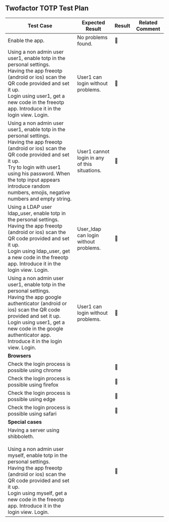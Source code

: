 ## Twofactor TOTP Test Plan



| Test Case                                | Expected Result                          | Result         | Related Comment |
| ---------------------------------------- | ---------------------------------------- | -------------- | --------------- |
| Enable the app.                          | No problems found.                       | :construction: |                 |
| Using a non admin user user1, enable totp in the personal settings.<br />Having the app freeotp (android or ios) scan the QR code provided and set it up.<br />Login using user1, get a new code in the freeotp app. Introduce it in the login view. Login. | User1 can login without problems.        | 🚧             |                 |
| Using a non admin user user1, enable totp in the personal settings.<br />Having the app freeotp (android or ios) scan the QR code provided and set it up.<br />Try to login with user1 using his password. When the totp input appears introduce random numbers, emojis, negative numbers and empty string. | User1 cannot login in any of this situations. | 🚧             |                 |
| Using a LDAP user ldap_user, enable totp in the personal settings.<br />Having the app freeotp (android or ios) scan the QR code provided and set it up.<br />Login using ldap_user, get a new code in the freeotp app. Introduce it in the login view. Login. | User_ldap can login without problems.    | 🚧             |                 |
| Using a non admin user user1, enable totp in the personal settings.<br />Having the app google authenticator (android or ios) scan the QR code provided and set it up.<br />Login using user1, get a new code in the google authenticator app. Introduce it in the login view. Login. | User1 can login without problems.        | 🚧             |                 |
| **Browsers**                             |                                          |                |                 |
| Check the login process is possible using chrome |                                          | 🚧             |                 |
| Check the login process is possible using firefox |                                          | 🚧             |                 |
| Check the login process is possible using edge |                                          | 🚧             | <br />          |
| Check the login process is possible using safari |                                          | 🚧             |                 |
| **Special cases**                        |                                          |                |                 |
| Having a server using shibboleth. <br /><br />Using a non admin user myself, enable totp in the personal settings.<br />Having the app freeotp (android or ios) scan the QR code provided and set it up.<br />Login using myself, get a new code in the freeotp app. Introduce it in the login view. Login. |                                          | 🚧             |                 |